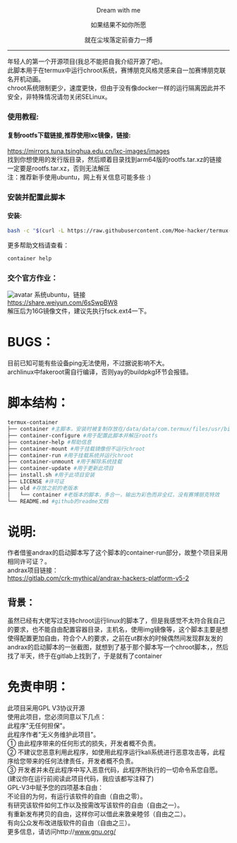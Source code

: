 <p align="center">Dream with me</p>         
<p align="center">如果结果不如你所愿</p>
<p align="center">就在尘埃落定前奋力一搏</p>        

-----------      
年轻人的第一个开源项目(我总不能把自我介绍开源了吧)。      
此脚本用于在termux中运行chroot系统，赛博朋克风格灵感来自一加赛博朋克联名开机动画。     
chroot系统限制更少，速度更快，但由于没有像docker一样的运行隔离因此并不安全，非特殊情况请勿关闭SELinux。      
### 使用教程:    

#### 复制rootfs下载链接,推荐使用lxc镜像，链接:     
https://mirrors.tuna.tsinghua.edu.cn/lxc-images/images      
找到你想使用的发行版目录，然后顺着目录找到arm64版的rootfs.tar.xz的链接        
一定要是rootfs.tar.xz，否则无法解压        
注：推荐新手使用ubuntu，网上有关信息可能多些 :)      
### 安装并配置此脚本            
#### 安装:
```sh
bash -c "$(curl -L https://raw.githubusercontent.com/Moe-hacker/termux-container/main/install.sh)"
```
更多帮助文档请查看：
```sh
container help
```
### 交个官方作业：      
![avatar](https://github.com/Moe-hacker/termux-container/raw/main/.Screenshots/screenshot.jpg)
系统ubuntu，链接      
https://share.weiyun.com/6sSwpBW8      
解压后为16G镜像文件，建议先执行fsck.ext4一下。     
# BUGS：      
目前已知可能有些设备ping无法使用，不过据说影响不大。      
archlinux中fakeroot需自行编译，否则yay的buildpkg环节会报错。      
# 脚本结构：      
```sh
termux-container
├── container #主脚本，安装时被复制存放在/data/data/com.termux/files/usr/bin中，调用termux-container目录中的子脚本，执行时会自动获取root权限
├── container-configure #用于配置此脚本并解压rootfs
├── container-help #帮助信息
├── container-mount #用于挂载镜像但不运行chroot
├── container-run #用于挂载系统并运行chroot
├── container-unmount #用于解除系统挂载
├── container-update #用于更新此项目
├── install.sh #用于此项目安装
├── LICENSE #许可证
├── old #存放之前的老版本
│   └── container #老版本的脚本，多合一，输出为彩色而非全红，没有赛博朋克特效
└── README.md #github的readme文档
```
# 说明:            
作者借鉴andrax的启动脚本写了这个脚本的container-run部分，故整个项目采用相同许可证？。      
andrax项目链接：      
https://gitlab.com/crk-mythical/andrax-hackers-platform-v5-2      
## 背景：
虽然已经有大佬写过支持chroot运行linux的脚本了，但是我感觉不太符合我自己的要求，也不能自由配置容器目录，主机名，使用img镜像等，这个脚本主要是想使得配置更加自由，符合个人的要求，之前在ut群水的时候偶然间发现群友发的andrax的启动脚本的一张截图，就想到了基于那个脚本写一个chroot脚本，，然后找了半天，终于在gitlab上找到了，于是就有了container
# 免责申明：        
此项目采用GPL V3协议开源          
使用此项目，您必须同意以下几点：          
此程序"无任何担保"。       
此程序作者"无义务维护此项目"。      
① 由此程序带来的任何形式的损失，开发者概不负责。      
② 不建议您恶意利用此程序，如使用此程序运行kali系统进行恶意攻击等，此程序给您带来的任何法律责任，开发者概不负责。      
③ 开发者并未在此程序中写入恶意代码，此程序所执行的一切命令系您自愿。      
(建议你在运行前阅读此项目代码，我应该都写注释了)      
GPL-V3中赋予您的四项基本自由：      
不论目的为何，有运行该软件的自由（自由之零）。      
有研究该软件如何工作以及按需改写该软件的自由（自由之一）。    
有重新发布拷贝的自由，这样你可以借此来敦亲睦邻（自由之二）。      
有向公众发布改进版软件的自由（自由之三）。      
更多信息，请访问http://www.gnu.org/      

